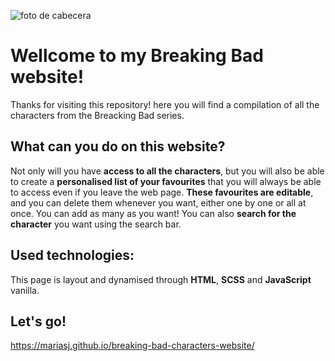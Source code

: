 ![foto de cabecera](https://images7.alphacoders.com/617/617964.jpg)
# Wellcome to my Breaking Bad website!
Thanks for visiting this repository! here you will find a compilation of all the characters from the Breacking Bad series. 

## What can you do on this website?
Not only will you have **access to all the characters**, but you will also be able to create a **personalised list of your favourites** that you will always be able to access even if you leave the web page. **These favourites are editable**, and you can delete them whenever you want, either one by one or all at once. You can add as many as you want! 
You can also **search for the character** you want using the search bar.

## Used technologies:
This page is layout and dynamised through **HTML**, **SCSS** and **JavaScript** vanilla.

## Let's go!
https://mariasj.github.io/breaking-bad-characters-website/
